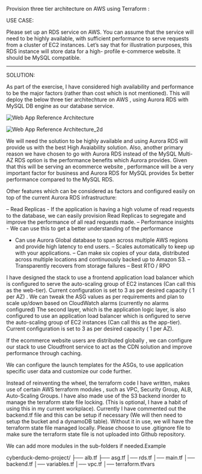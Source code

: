 Provision three tier architecture on AWS using Terraform :

USE CASE:

Please set up an RDS service on AWS. You can assume that the service will need to
be highly available, with sufficient performance to serve requests from a cluster of EC2
instances. Let’s say that for illustration purposes, this RDS instance will store data for a high-
profile e-commerce website. It should be MySQL compatible.

--------------------------------------

SOLUTION:

As part of the exercise, I have considered high availability and performance to be the major factors (rather than cost which is not mentioned). This will deploy the below three tier architechture on AWS , using Aurora RDS with MySQL DB engine as our database service. 

![Web App Reference Architecture](https://user-images.githubusercontent.com/78933256/216273290-5e360b4e-264d-4cc7-aab8-0a5eeda3fb27.png)


![Web App Reference Architecture_2d](https://user-images.githubusercontent.com/78933256/216273438-cb72b54f-9244-4e96-8a4b-cacb8040e80c.png)


We will need the solution to be highly available and using Aurora RDS will provide us with the best High Avaiability solution.
Also, another primary reason we have chosen to go with Aurora RDS instead of the MySQL Multi-AZ RDS option is the performance benefits which Aurora provides. Given that this will be serving an ecommerce website , performance will be a very important factor for business and Aurora RDS for MySQL provides 5x better performance compared to the MySQL RDS. 

Other features which can be considered as factors and configured easily on top of the current Aurora RDS infrastructure:

 – Read Replicas - If the application is having a high volume of read requests to the database, we can easily provision Read Replicas to segregate and improve the performance of all read requests made. 
 – Performance insights - We can use this to get a better understanding of the performance 
 - Can use Aurora Global database to span across multiple AWS regions and provide high latency to end users.
 – Scales automatically to keep up with your applications.
 – Can make six copies of your data, distributed across multiple locations and continuously backed up to Amazon S3.
– Transparently recovers from storage failures
– Best RTO / RPO 


I have designed the stack to use a frontend application load balancer which is configured to serve the auto-scaling group of EC2 instances (Can call this as the web-tier). Current configuration is set to 3 as per desired capacity ( 1 per AZ) . We can tweak the ASG values as per requirements and plan to scale up/down based on CloudWatch alarms (currently no alarms configured)
The second layer, which is the application logic layer, is also configured to use an application load balancer which is onfigured to serve the auto-scaling group of EC2 instances (Can call this as the app-tier). Current configuration is set to 3 as per desired capacity ( 1 per AZ). 

If the ecommerce website users are distributed globally , we can configure our stack to use Cloudfront service to act as the CDN solution and improve performance through caching.

We can configure the launch templates for the ASGs, to use application specific user data and customize our code further.

Instead of reinventing the wheel, the terraform code I have written, makes use of certain AWS terraform modules , such as VPC, Security Group, ALB, Auto-Scaling Groups. I have also made use of the S3 backend inorder to manage the terraform state file locking. (This is optional, I have a habit of using this in my current workplace). Currently I have commented out the backend.tf file and this can be setup if necessary (We will then need to setup the bucket and a dynamoDB table). Without it in use, we will have the terraform state file managed locally. Please choose to use .gitignore file to make sure the terraform state file is not uploaded into Github repository.

We can add more modules in the sub-folders if needed.Example

cyberduck-demo-project/
  ├── alb.tf
  ├── asg.tf
  │── rds.tf
  │── main.tf
  │── backend.tf
  │── variables.tf
  │── vpc.tf
  │── terraform.tfvars
  
  



